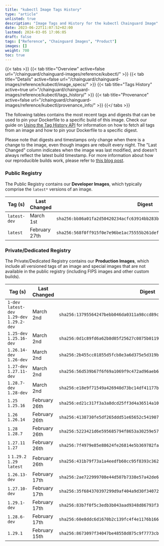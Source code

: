 ```yaml
---
title: "kubectl Image Tags History"
type: "article"
unlisted: true
description: "Image Tags and History for the kubectl Chainguard Image"
date: 2023-06-22T11:07:52+02:00
lastmod: 2024-03-05 17:06:05
draft: false
tags: ["Reference", "Chainguard Images", "Product"]
images: []
weight: 700
toc: true
---
```


{{< tabs >}}
{{< tab title="Overview" active=false url="/chainguard/chainguard-images/reference/kubectl/" >}}
{{< tab title="Details" active=false url="/chainguard/chainguard-images/reference/kubectl/image_specs/" >}}
{{< tab title="Tags History" active=true url="/chainguard/chainguard-images/reference/kubectl/tags_history/" >}}
{{< tab title="Provenance" active=false url="/chainguard/chainguard-images/reference/kubectl/provenance_info/" >}}
{{</ tabs >}}

The following tables contains the most recent tags and digests that can be used to pin your Dockerfile to a specific build of this image. Check our guide on [Using the Tag History API](/chainguard/chainguard-images/using-the-tag-history-api/) for information on how to fetch all tags from an image and how to pin your Dockerfile to a specific digest.

Please note that digests and timestamps only change when there is a change to the image, even though images are rebuilt every night. The "Last Changed" column indicates when the image was last modified, and doesn't always reflect the latest build timestamp. For more information about how our reproducible builds work, please refer to [this blog post](https://www.chainguard.dev/unchained/reproducing-chainguards-reproducible-image-builds).

### Public Registry
The Public Registry contains our **Developer Images**, which typically comprise the `latest*` versions of an image.

| Tag (s)       | Last Changed  | Digest                                                                    |
|---------------|---------------|---------------------------------------------------------------------------|
|  `latest-dev` | March 1st     | `sha256:bb86a01fa2d50420234acfc63914bb283b3d53fb4b551e82d1b9b5eba8a8653f` |
|  `latest`     | February 27th | `sha256:568f0ff915f0e7e96be1ac75555b261def54bbaf0c707b37fd17acb3406bb8f0` |


### Private/Dedicated Registry
The Private/Dedicated Registry contains our **Production Images**, which include all versioned tags of an image and special images that are not available in the public registry (including FIPS images and other custom builds).

| Tag (s)                                       | Last Changed  | Digest                                                                    |
|-----------------------------------------------|---------------|---------------------------------------------------------------------------|
|  `1-dev` `latest-dev` `1.29-dev` `1.29.2-dev` | March 2nd     | `sha256:13795564247bebb046da0311a98ccd89c10046a200b4d344bdaf118fb0d60a63` |
|  `1.25-dev` `1.25.16-dev`                     | March 2nd     | `sha256:0d1c89fd6a62b8d05f25627c0875b01194f05cfa6bfb6960af317d17c8267783` |
|  `1.26.14-dev` `1.26-dev`                     | March 2nd     | `sha256:2b455cc01855d5fcb8e3a6d375e5d319be6bd52bf3603231b93b1572847df479` |
|  `1.27-dev` `1.27.11-dev`                     | March 2nd     | `sha256:56d539b67f6f69a1069f9c472ad96aeb6e2d7ecfd182a063a664688c8becfd42` |
|  `1.28.7-dev` `1.28-dev`                      | March 2nd     | `sha256:e18e9f71549a426940d73bc14df41177bd36dc4ce27acf11ff1b8e554efc4d9d` |
|  `1.25` `1.25.16`                             | February 26th | `sha256:ed21c317f3a3a8dcd25ff3d4a36514a1044f8327cb7a5e2c207373fbf027194a` |
|  `1.26` `1.26.14`                             | February 26th | `sha256:4138730fe5df265ddd51e65652c541907ec2d699a53e3ef70a67934f3d8f40b6` |
|  `1.28` `1.28.7`                              | February 26th | `sha256:5223421d6e595685794f8653a30259e5799aa81640fb16a101f5db4ec2a2565e` |
|  `1.27.11` `1.27`                             | February 26th | `sha256:7f4979e85e88624fe26814e5b369782faf97407afcef3677dc584e238678fafa` |
|  `1` `1.29.2` `1.29` `latest`                 | February 26th | `sha256:431b79f73a1a4eedfb60cc95f8393c3622a659ebc3a2de87b3218cf68f8ab90b` |
|  `1.26.13-dev`                                | February 17th | `sha256:2ae722999708e44d507b7338e57a42de657edb3fb321526ffa66830a29559a09` |
|  `1.27.10-dev`                                | February 17th | `sha256:35f684370397299d9af404a9d30f3407213c22647760485406c4b9b70ab5548a` |
|  `1.29.1-dev`                                 | February 17th | `sha256:83b7f0f5c3edb3b043aad9348d86793f37e791b04a244bed404d3ca92e1db5c8` |
|  `1.28.6-dev`                                 | February 17th | `sha256:60e8ddc6d1670b2c139fc4f4e1176b166e85198a9ff7b9f201a7e0216d8e6932` |
|  `1.29.1`                                     | February 15th | `sha256:8673097f34047be48558d875c9f7773cb32df6256a621a29156dffb0f8532fc8` |

